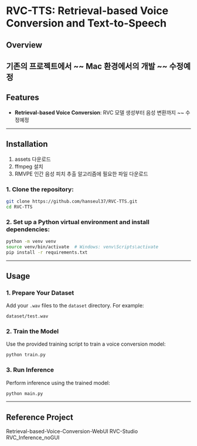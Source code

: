 # RVC-TTS: Retrieval-based Voice Conversion and Text-to-Speech

## Overview
기존의 프로젝트에서 ~~ Mac 환경에서의 개발
~~ 수정예정
---

## Features
- **Retrieval-based Voice Conversion**: RVC 모델 생성부터 음성 변환까지  ~~ 수정예정

---

## Installation
1. assets 다운로드
2. ffmpeg 설치
3. RMVPE 인간 음성 피치 추출 알고리즘에 필요한 파일 다운로드
### 1. Clone the repository:
```bash
git clone https://github.com/hanseul37/RVC-TTS.git
cd RVC-TTS
```

### 2. Set up a Python virtual environment and install dependencies:
```bash
python -m venv venv
source venv/bin/activate  # Windows: venv\Scripts\activate
pip install -r requirements.txt
```

---

## Usage
### 1. Prepare Your Dataset
Add your `.wav` files to the `dataset` directory. For example:
```bash
dataset/test.wav
```

### 2. Train the Model
Use the provided training script to train a voice conversion model:
```bash
python train.py
```

### 3. Run Inference
Perform inference using the trained model:
```bash
python main.py
```

---

## Reference Project
Retrieval-based-Voice-Conversion-WebUI
RVC-Studio
RVC_Inference_noGUI

